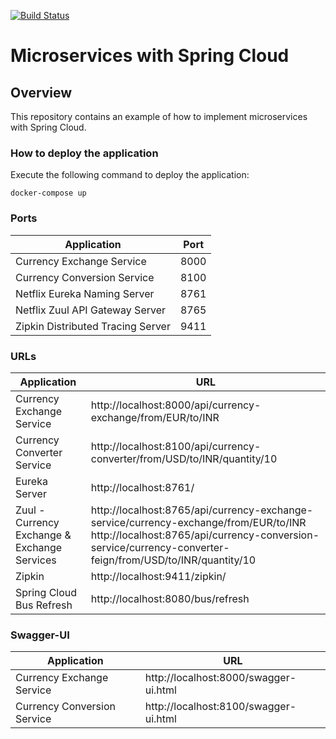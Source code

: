 [![Build Status](https://travis-ci.com/rafael-pieri/microservices-with-spring-cloud.svg?branch=master)](https://travis-ci.com/rafael-pieri/microservices-with-spring-cloud)

# Microservices with Spring Cloud

## Overview
This repository contains an example of how to implement microservices with Spring Cloud.

### How to deploy the application
Execute the following command to deploy the application:

`docker-compose up`

### Ports

|     Application       |     Port          |
| ------------- | ------------- |
| Currency Exchange Service | 8000 |
| Currency Conversion Service | 8100 |
| Netflix Eureka Naming Server | 8761 |
| Netflix Zuul API Gateway Server | 8765 |
| Zipkin Distributed Tracing Server | 9411 |


### URLs

|     Application       |     URL          |
| ------------- | ------------- |
| Currency Exchange Service | http://localhost:8000/api/currency-exchange/from/EUR/to/INR
| Currency Converter Service | http://localhost:8100/api/currency-converter/from/USD/to/INR/quantity/10|
| Eureka Server | http://localhost:8761/|
| Zuul - Currency Exchange & Exchange Services | http://localhost:8765/api/currency-exchange-service/currency-exchange/from/EUR/to/INR http://localhost:8765/api/currency-conversion-service/currency-converter-feign/from/USD/to/INR/quantity/10|
| Zipkin | http://localhost:9411/zipkin/ |
| Spring Cloud Bus Refresh | http://localhost:8080/bus/refresh |

### Swagger-UI

|     Application       |     URL         |
| ------------- | ------------- |
| Currency Exchange Service | http://localhost:8000/swagger-ui.html |
| Currency Conversion Service | http://localhost:8100/swagger-ui.html |
